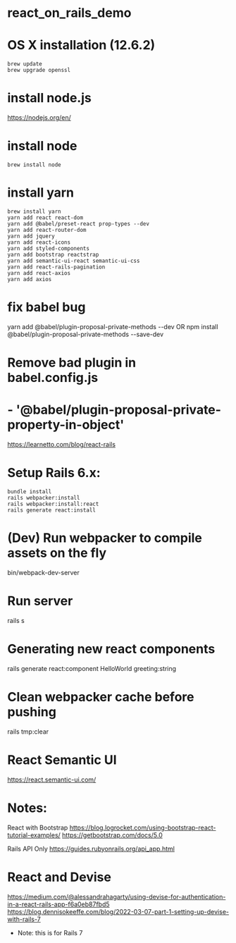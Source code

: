 # react_on_rails_demo

# OS X installation (12.6.2)
```
brew update
brew upgrade openssl
```

# install node.js
https://nodejs.org/en/

# install node
`brew install node`

# install yarn
```
brew install yarn
yarn add react react-dom
yarn add @babel/preset-react prop-types --dev
yarn add react-router-dom
yarn add jquery
yarn add react-icons
yarn add styled-components
yarn add bootstrap reactstrap
yarn add semantic-ui-react semantic-ui-css
yarn add react-rails-pagination
yarn add react-axios
yarn add axios
```

# fix babel bug
yarn add @babel/plugin-proposal-private-methods --dev
OR
npm install @babel/plugin-proposal-private-methods --save-dev
# Remove bad plugin in babel.config.js
# - '@babel/plugin-proposal-private-property-in-object'

https://learnetto.com/blog/react-rails
# Setup Rails 6.x:
```
bundle install
rails webpacker:install
rails webpacker:install:react
rails generate react:install
```


# (Dev) Run webpacker to compile assets on the fly
bin/webpack-dev-server

# Run server
rails s

# Generating new react components
rails generate react:component HelloWorld greeting:string


# Clean webpacker cache before pushing
rails tmp:clear

# React Semantic UI
https://react.semantic-ui.com/


# Notes:
React with Bootstrap
https://blog.logrocket.com/using-bootstrap-react-tutorial-examples/
https://getbootstrap.com/docs/5.0

Rails API Only
https://guides.rubyonrails.org/api_app.html


# React and Devise
https://medium.com/@alessandrahagarty/using-devise-for-authentication-in-a-react-rails-app-f6a0eb87fbd5
https://blog.dennisokeeffe.com/blog/2022-03-07-part-1-setting-up-devise-with-rails-7
- Note: this is for Rails 7
